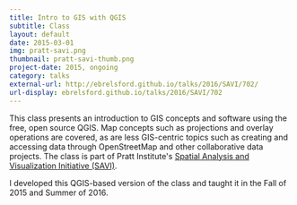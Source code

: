```yaml
---
title: Intro to GIS with QGIS
subtitle: Class
layout: default
date: 2015-03-01
img: pratt-savi.png
thumbnail: pratt-savi-thumb.png
project-date: 2015, ongoing
category: talks
external-url: http://ebrelsford.github.io/talks/2016/SAVI/702/
url-display: ebrelsford.github.io/talks/2016/SAVI/702
---
```


This class presents an introduction to GIS concepts and software using the free, open source QGIS. Map concepts such as projections and overlay operations are covered, as are less GIS-centric topics such as creating and accessing data through OpenStreetMap and other collaborative data projects. The class is part of Pratt Institute's [Spatial Analysis and Visualization Initiative (SAVI)](https://www.pratt.edu/pratt-research-and-centers/spatial-analysis-visualization-initiative/). 

I developed this QGIS-based version of the class and taught it in the Fall of 2015 and Summer of 2016.
